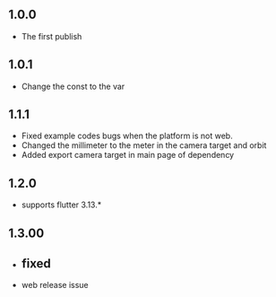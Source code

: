 ## 1.0.0

* The first publish

## 1.0.1

* Change the const to the var

## 1.1.1

* Fixed example codes bugs when the platform is not web. 
* Changed the millimeter to the meter in the camera target and orbit
* Added export camera target in main page of dependency

## 1.2.0

* supports flutter 3.13.*

## 1.3.00

* ## fixed 
* web release issue